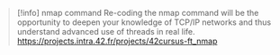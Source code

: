 > [!info] nmap command
> Re-coding the nmap command will be the opportunity to deepen your knowledge of TCP/IP networks and thus understand advanced use of threads in real life.
> https://projects.intra.42.fr/projects/42cursus-ft_nmap
